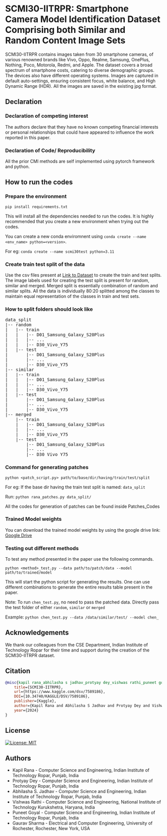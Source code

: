 # SCMI30-IITRPR: Smartphone Camera Model Identification Dataset Comprising both Similar and Random Content Image Sets

  SCMI30-IITRPR contains images taken from 30 smartphone cameras, of various renowned brands like Vivo, Oppo, Realme, Samsung, OnePlus, Nothing, Poco, Motorola, Redmi, and Apple. The dataset covers a broad spectrum of smartphone costs, catering to diverse demographic groups. The devices also have different operating systems. Images are captured in default auto-settings, ensuring consistent focus, white balance, and High Dynamic Range (HDR). All the images are saved in the existing jpg format.

## Declaration

### Declaration of competing interest
The authors declare that they have no known competing financial interests or personal relationships that could have appeared to influence the work reported in this paper. 

### Declaration of Code/ Reproducibility
All the prior CMI methods are self implemented using pytorch framework and python.

## How to run the codes

### Prepare the environment

`pip install requirements.txt`

This will install all the dependencies needed to run the codes. It is highly recommended that you create a new environment when trying out the codes.

You can create a new conda enviromnent using `conda create --name <env_name> python=<version>`. 

For eg: `conda create --name scmi30test python=3.11`

### Create train test split of the data

Use the csv files present at [Link to Dataset](https://www.kaggle.com/dsv/7589186) to create the train and test splits. The image labels used for creating the test split is present for random, similar and merged. Merged split is essentially combination of random and similar splits. All the data is individually 80:20 splitted among the classes to maintain equal representation of the classes in train and test sets.

### How to split folders should look like

<pre>
data_split
|-- random
|   |-- train
|   |   |-- D01_Samsung_Galaxy_S20Plus
|   |   |-- ...
|   |   |-- D30_Vivo_Y75
|   |-- test
|       |-- D01_Samsung_Galaxy_S20Plus
|       |-- ...
|       |-- D30_Vivo_Y75
|-- similar
|   |-- train
|   |   |-- D01_Samsung_Galaxy_S20Plus
|   |   |-- ...
|   |   |-- D30_Vivo_Y75
|   |-- test
|       |-- D01_Samsung_Galaxy_S20Plus
|       |-- ...
|       |-- D30_Vivo_Y75
|-- merged
    |-- train
    |   |-- D01_Samsung_Galaxy_S20Plus
    |   |-- ...
    |   |-- D30_Vivo_Y75
    |-- test
        |-- D01_Samsung_Galaxy_S20Plus
        |-- ...
        |-- D30_Vivo_Y75
</pre>

### Command for generating patches

`python <patch_script.py> path/to/base/dir/having/train/test/split`

For eg: If the base dir having the train test split is named: `data_split`

Run: `python rana_patches.py data_split/`

All the codes for generation of patches can be found inside Patches_Codes

### Trained Model weights

You can download the trained model weights by using the google drive link: [Google Drive](https://drive.google.com/drive/folders/1Fp242mDkF5BjmKLC-8W19M3sUwIwCQvz?usp=sharing)

### Testing out different methods

To test any method presented in the paper use the following commands.

`python <method>_test.py --data path/to/patch/data --model path/to/trained/model`

This will start the python script for generating the results. One can use different combinations to generate the entire results table present in the paper.

Note: To run `chen_test.py`, no need to pass the patched data. Directly pass the test folder of either `random`, `similar` or `merged`

Example: `python chen_test.py --data /data/similar/test/ --model chen_`

## Acknowledgements
We thank our colleagues from the CSE Department, Indian Institute of Technology Ropar for their time and support during the creation of the SCMI30-IITRPR dataset.

## Citation

```bibtex
@misc{kapil rana_abhilasha s jadhav_protyay dey_vishwas rathi_puneet goyal_gaurav sharma_2024,
  	title={SCMI30-IITRPR},
  	url={https://www.kaggle.com/dsv/7589186},
  	DOI={10.34740/KAGGLE/DSV/7589186},
  	publisher={Kaggle},
  	author={Kapil Rana and Abhilasha S Jadhav and Protyay Dey and Vishwas Rathi and Puneet Goyal and Gaurav Sharma},
  	year={2024}
}
```

## License
[![License: MIT](https://img.shields.io/badge/License-MIT-yellow.svg)](https://github.com/IPSA-Lab/scmi30-iitrpr/blob/main/LICENSE)

## Authors

* Kapil Rana - Computer Science and Engineering, Indian Institute of Technology Ropar, Punjab, India
* Protyay Dey - Computer Science and Engineering, Indian Institute of Technology Ropar, Punjab, India
* Abhilasha S. Jadhav - Computer Science and Engineering, Indian Institute of Technology Ropar, Punjab, India
* Vishwas Rathi - Computer Science and Engineering, National Institute of Technology Kurukshetra, Haryana, India
* Puneet Goyal - Computer Science and Engineering, Indian Institute of Technology Ropar, Punjab, India
* Gaurav Sharma - Electrical and Computer Engineering, University of Rochester, Rochester, New York, USA




